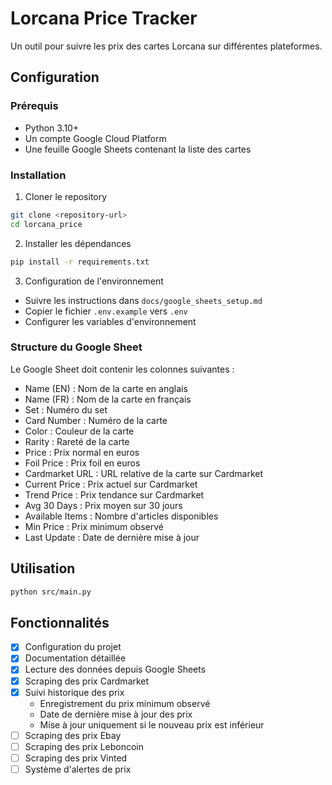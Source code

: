 # Lorcana Price Tracker

Un outil pour suivre les prix des cartes Lorcana sur différentes plateformes.

## Configuration

### Prérequis
- Python 3.10+
- Un compte Google Cloud Platform
- Une feuille Google Sheets contenant la liste des cartes

### Installation

1. Cloner le repository
```bash
git clone <repository-url>
cd lorcana_price
```

2. Installer les dépendances
```bash
pip install -r requirements.txt
```

3. Configuration de l'environnement
- Suivre les instructions dans `docs/google_sheets_setup.md`
- Copier le fichier `.env.example` vers `.env`
- Configurer les variables d'environnement

### Structure du Google Sheet
Le Google Sheet doit contenir les colonnes suivantes :
- Name (EN) : Nom de la carte en anglais
- Name (FR) : Nom de la carte en français
- Set : Numéro du set
- Card Number : Numéro de la carte
- Color : Couleur de la carte
- Rarity : Rareté de la carte
- Price : Prix normal en euros
- Foil Price : Prix foil en euros
- Cardmarket URL : URL relative de la carte sur Cardmarket
- Current Price : Prix actuel sur Cardmarket
- Trend Price : Prix tendance sur Cardmarket
- Avg 30 Days : Prix moyen sur 30 jours
- Available Items : Nombre d'articles disponibles
- Min Price : Prix minimum observé
- Last Update : Date de dernière mise à jour

## Utilisation

```bash
python src/main.py
```

## Fonctionnalités
- [x] Configuration du projet
- [x] Documentation détaillée
- [x] Lecture des données depuis Google Sheets
- [x] Scraping des prix Cardmarket
- [x] Suivi historique des prix
  - Enregistrement du prix minimum observé
  - Date de dernière mise à jour des prix
  - Mise à jour uniquement si le nouveau prix est inférieur
- [ ] Scraping des prix Ebay
- [ ] Scraping des prix Leboncoin
- [ ] Scraping des prix Vinted
- [ ] Système d'alertes de prix
